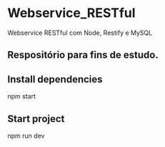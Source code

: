 # Webservice_RESTful

Webservice RESTful com Node, Restify e MySQL

## Respositório para fins de estudo.

## Install dependencies
npm start

## Start project
npm run dev
